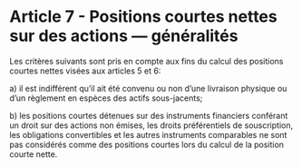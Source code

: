 # Article 7 - Positions courtes nettes sur des actions — généralités


Les critères suivants sont pris en compte aux fins du calcul des positions courtes nettes visées aux articles 5 et 6:

a) il est indifférent qu’il ait été convenu ou non d’une livraison physique ou d’un règlement en espèces des actifs sous-jacents;

b) les positions courtes détenues sur des instruments financiers conférant un droit sur des actions non émises, les droits préférentiels de souscription, les obligations convertibles et les autres instruments comparables ne sont pas considérés comme des positions courtes lors du calcul de la position courte nette.
